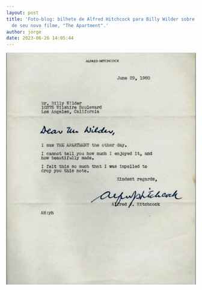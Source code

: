 ```yaml
---
layout: post
title: 'Foto-blog: bilhete de Alfred Hitchcock para Billy Wilder sobre a estreia
  de seu novo filme, "The Apartment".'
author: jorge
date: 2023-06-26 14:05:44
---
```


![](/uploads/captura-de-tela-2023-06-26-as-14.04.33.png)
